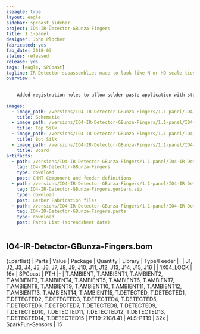 ```yaml
---
iseagle: true
layout: eagle
sidebar: spcoast_sidebar
project: IO4-IR-Detector-GBunza-Fingers
title: 1.1-panel
designer: John Plocher
fabricated: yes
fab_date: 2018-03
status: released
release: yes
tags: [eagle, SPCoast]
tagline: IR Detector subassemblies made to look like N or HO scale ties.
overview: >
    
    
    Added registration holes to allow solder paste application with stencil.
    
images:
  - image_path: /versions/IO4-IR-Detector-GBunza-Fingers/1.1-panel/IO4-IR-Detector-GBunza-Fingers-1.1-panel.sch.png
    title: Schematic
  - image_path: /versions/IO4-IR-Detector-GBunza-Fingers/1.1-panel/IO4-IR-Detector-GBunza-Fingers-1.1-panel.top.brd.png
    title: Top Silk
  - image_path: /versions/IO4-IR-Detector-GBunza-Fingers/1.1-panel/IO4-IR-Detector-GBunza-Fingers-1.1-panel.bot.brd.png
    title: Bot Silk
  - image_path: /versions/IO4-IR-Detector-GBunza-Fingers/1.1-panel/IO4-IR-Detector-GBunza-Fingers-1.1-panel.brd.png
    title: Board
artifacts:
  - path: /versions/IO4-IR-Detector-GBunza-Fingers/1.1-panel/IO4-IR-Detector-GBunza-Fingers-1.1-panel.dpv
    tag: IO4-IR-Detector-GBunza-Fingers
    type: download
    post: CHMT Component and feeder definitions
  - path: /versions/IO4-IR-Detector-GBunza-Fingers/1.1-panel/IO4-IR-Detector-GBunza-Fingers-1.1-panel.gerbers.zip
    tag: IO4-IR-Detector-GBunza-Fingers.gerbers.zip
    type: download
    post: Gerber Fabrication files
  - path: /versions/IO4-IR-Detector-GBunza-Fingers/1.1-panel/IO4-IR-Detector-GBunza-Fingers-1.1-panel.parts.csv
    tag: IO4-IR-Detector-GBunza-Fingers.parts
    type: download
    post: Parts List (spreadsheet data)
---
```


## IO4-IR-Detector-GBunza-Fingers.bom

{:.partlist}
| Parts | Value | Package | Quantity | Library | Type/Feeder
|-
| J1, J2, J3, J4, J5, J6, J7, J8, J9, J10, J11, J12, J13, J14, J15, J16 |  | 1X04_LOCK | 16x | SPCoast | PTH
|-
| T.AMBIENT, T.AMBIENT1, T.AMBIENT2, T.AMBIENT3, T.AMBIENT4, T.AMBIENT5, T.AMBIENT6, T.AMBIENT7, T.AMBIENT8, T.AMBIENT9, T.AMBIENT10, T.AMBIENT11, T.AMBIENT12, T.AMBIENT13, T.AMBIENT14, T.AMBIENT15, T.DETECTED, T.DETECTED1, T.DETECTED2, T.DETECTED3, T.DETECTED4, T.DETECTED5, T.DETECTED6, T.DETECTED7, T.DETECTED8, T.DETECTED9, T.DETECTED10, T.DETECTED11, T.DETECTED12, T.DETECTED13, T.DETECTED14, T.DETECTED15 | PT19-21C/L41 | ALS-PT19 | 32x | SparkFun-Sensors | 15
